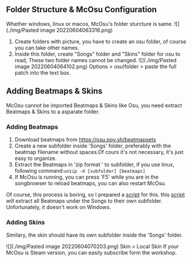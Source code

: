 ## Folder Structure & McOsu Configuration
Whether windows, linux  or macos, McOsu's folder sturcture is same.
![](./img/Pasted image 20220604063316.png)
1. Create folders with picture, you have to create an osu folder, of course you can take other names.
2. Inside this folder, create  "Songs" folder and "Skins" folder for osu to read, These two folder names cannot be changed.
![](./img/Pasted image 20220604064102.png)
Options > osu!folder > paste the full patch into the text box.

## Adding Beatmaps & Skins
McOsu cannot be imported Beatmaps & Skins like Osu, you need extract Beatmaps & Skins to a asparate folder.
### Adding Beatmaps
1. Download beatmaps from https://osu.ppy.sh/beatmapsets
2. Create a new subfolder inside 'Songs' folder, preferably with the beatmap filename without spaces.Of cours it's not necessary, it's just easy to organize.
3. Extract the Beatmaps in 'zip format ' to subfolder, if you use linux, following command:`unzip -d [subfolder] [beatmaps]`
4. If McOsu is running, you can press 'F5' while you are in the songbrowser to reload beatmaps, you can also restart McOsu.

Of course, this process is boring, so I prepared a [script](Songs/song.sh) for this. this  [script](Songs/song.sh) will extract all Beatmaps under the Songs to their own subfolder. Unfortunately, it doesn't work on Windows.

### Adding Skins
Similary, the skin should have its own subfolder inside the 'Songs' folder.

![](./img/Pasted image 20220604070203.png)
Skin > Local Skin 
If your McOsu is Steam version, you can easily subscribe form the workshop.
